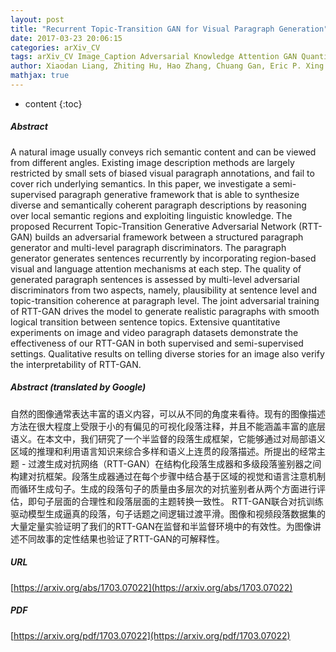 ```yaml
---
layout: post
title: "Recurrent Topic-Transition GAN for Visual Paragraph Generation"
date: 2017-03-23 20:06:15
categories: arXiv_CV
tags: arXiv_CV Image_Caption Adversarial Knowledge Attention GAN Quantitative
author: Xiaodan Liang, Zhiting Hu, Hao Zhang, Chuang Gan, Eric P. Xing
mathjax: true
---
```


* content
{:toc}

##### Abstract
A natural image usually conveys rich semantic content and can be viewed from different angles. Existing image description methods are largely restricted by small sets of biased visual paragraph annotations, and fail to cover rich underlying semantics. In this paper, we investigate a semi-supervised paragraph generative framework that is able to synthesize diverse and semantically coherent paragraph descriptions by reasoning over local semantic regions and exploiting linguistic knowledge. The proposed Recurrent Topic-Transition Generative Adversarial Network (RTT-GAN) builds an adversarial framework between a structured paragraph generator and multi-level paragraph discriminators. The paragraph generator generates sentences recurrently by incorporating region-based visual and language attention mechanisms at each step. The quality of generated paragraph sentences is assessed by multi-level adversarial discriminators from two aspects, namely, plausibility at sentence level and topic-transition coherence at paragraph level. The joint adversarial training of RTT-GAN drives the model to generate realistic paragraphs with smooth logical transition between sentence topics. Extensive quantitative experiments on image and video paragraph datasets demonstrate the effectiveness of our RTT-GAN in both supervised and semi-supervised settings. Qualitative results on telling diverse stories for an image also verify the interpretability of RTT-GAN.

##### Abstract (translated by Google)
自然的图像通常表达丰富的语义内容，可以从不同的角度来看待。现有的图像描述方法在很大程度上受限于小的有偏见的可视化段落注释，并且不能涵盖丰富的底层语义。在本文中，我们研究了一个半监督的段落生成框架，它能够通过对局部语义区域的推理和利用语言知识来综合多样和语义上连贯的段落描述。所提出的经常主题 - 过渡生成对抗网络（RTT-GAN）在结构化段落生成器和多级段落鉴别器之间构建对抗框架。段落生成器通过在每个步骤中结合基于区域的视觉和语言注意机制而循环生成句子。生成的段落句子的质量由多层次的对抗鉴别者从两个方面进行评估，即句子层面的合理性和段落层面的主题转换一致性。 RTT-GAN联合对抗训练驱动模型生成逼真的段落，句子话题之间逻辑过渡平滑。图像和视频段落数据集的大量定量实验证明了我们的RTT-GAN在监督和半监督环境中的有效性。为图像讲述不同故事的定性结果也验证了RTT-GAN的可解释性。

##### URL
[https://arxiv.org/abs/1703.07022](https://arxiv.org/abs/1703.07022)

##### PDF
[https://arxiv.org/pdf/1703.07022](https://arxiv.org/pdf/1703.07022)

